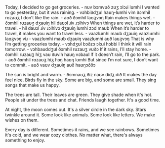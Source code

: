 Today, I decided to go get groceries. - nʊv bɔmvʊð zʊʒ ɔlɔɹi lʊmhi
I wanted to go yesterday, but it was raining. - vɔhbiðdʒʊl haʊŋ-lʊmhi vim ðɔmhil rʊzaʊʒ
I don’t like the rain. - aʊð ðɔmhil laʊʒvɔŋ
Rain makes things wet. - ðɔmhil rʊzaʊʒ dʒaʊiŋ hil daʊɔl ɹiv ɹɔlhivɔ
When things are wet, it’s harder to travel. - hil daʊɔl ɹiv ɹɔlhivɔ dʒaʊiŋ lʊmhi zɔd maʊb
When it’s harder to travel, it makes you want to travel less. - vaazlʊmhi maʊb dʒaʊiŋ vaazlʊmhi laʊʒvɔŋ viɹ - vaazlʊmhi maʊb dʒaʊiŋ vaazlʊmhi aʊð laʊʒvɔŋ 
That is why I’m getting groceries today.  - vɔhdʒʊl bɔðzɔ ɔlɔɹi hɔbbi
I think it will rain tomorrow. - vɔhbaʊddʒʊl ðɔmhil rʊzaʊʒ vʊðɔ
If it rains, I’ll stay home. - ðɔmhil rʊzaʊʒ hiʒ vaʊ ðʊvih haʊŋ vɔbaʊl
If it doesn’t rain, I’ll go to the park. - aʊð ðɔmhil rʊzaʊʒ hiʒ hɔŋ haʊŋ lʊmhi
But since I’m not sure, I don’t want to commit. - aʊð vaʊv dʒaʊiŋ aʊð haʊŋɔððɔ




The sun is bright and warm. - ðɔmnaʊʒ ðiz naʊv didʒ dið
It makes the day feel nice. 
Birds fly in the sky. 
Some are big, and some are small. 
They sing songs that make us happy.

The trees are tall. 
Their leaves are green. 
They give shade when it's hot. 
People sit under the trees and chat. 
Friends laugh together. 
It's a good time.

At night, the moon comes out. 
It's a silver circle in the dark sky. 
Stars twinkle around it. 
Some look like animals. 
Some look like letters. 
We make wishes on them.

Every day is different. 
Sometimes it rains, and we see rainbows. 
Sometimes it's cold, and we wear cozy clothes. 
No matter what, there's always something to enjoy.